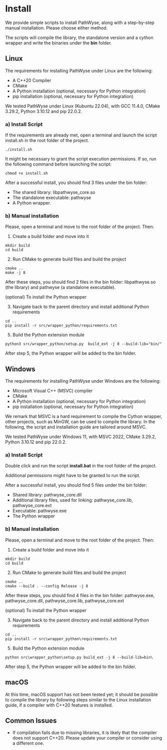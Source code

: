# Install

We provide simple scripts to install PathWyse, along with a step-by-step manual installation. Please choose either method. 

The scripts will compile the library, the standalone version and a cython wrapper and write the binaries under the **bin** folder.

## Linux

The requirements for installing PathWyse under Linux are the following:
- A C++20 Compiler
- CMake
- A Python installation (optional, necessary for Python integration)
- pip installation (optional, necessary for Python integration)

We tested PathWyse under Linux (Kubuntu 22.04), with GCC 11.4.0, CMake 3.29.2, Python 3.10.12 and pip 22.0.2.

### a) Install Script

If the requirements are already met, open a terminal and launch the script install.sh in the root folder of the project.

```
./install.sh
```

It might be necessary to grant the script execution permissions. If so, run the following command before launching the script:

```
chmod +x install.sh
```
After a successful install, you should find 3 files under the bin folder:
- The shared library: libpathwyse_core.so 
- The standalone executable: pathwyse
- A Python wrapper.

### b) Manual installation

Please, open a terminal and move to the root folder of the project. Then:

1) Create a build folder and move into it
```
mkdir build
cd build
```
2) Run CMake to generate build files and build the project
```
cmake ..
make -j 8
```

After these steps, you should find 2 files in the bin folder: libpathwyse.so (the library) and pathwyse (a standalone executable).

(optional) To install the Python wrapper

3) Navigate back to the parent directory and install additional Python requirements
```
cd ..
pip install -r src/wrapper_python/requirements.txt
```
5) Build the Python extension module
```
python3 src/wrapper_python/setup.py  build_ext -j 8 --build-lib="bin/"
```

After step 5, the Python wrapper will be added to the bin folder.


## Windows

The requirements for installing PathWyse under Windows are the following:
- Microsoft Visual C++ (MSVC) compiler 
- CMake
- A Python installation (optional, necessary for Python integration)
- pip installation (optional, necessary for Python integration)

We remark that MSVC is a hard requirement to compile the Cython wrapper, other projects, such as MinGW, can be used to compile the library.
In the following, the script and installation guide are tailored around MSVC.

We tested PathWyse under Windows 11, with MSVC 2022, CMake 3.29.2, Python 3.10.12 and pip 22.0.2.

### a) Install Script

Double click and run the script **install.bat** in the root folder of the project. 

Additional permissions might have to be granted to run the script.

After a successful install, you should find 5 files under the bin folder: 
- Shared library: pathwyse_core.dll
- Additional library files, used for linking: pathwyse_core.lib, pathwyse_core.ext
- Executable: pathwyse.exe
- The Python wrapper

### b) Manual installation
Please, open a terminal and move to the root folder of the project. Then:

1) Create a build folder and move into it
```
mkdir build
cd build
```
2) Run CMake to generate build files and build the project
```
cmake ..
cmake --build . --config Release -j 8
```

After these steps, you should find 4 files in the bin folder: pathwyse.exe, pathwyse_core.dll, pathwyse_core.lib, pathwyse_core.ext

(optional) To install the Python wrapper

3) Navigate back to the parent directory and install additional Python requirements
```
cd ..
pip install -r src\wrapper_python\requirements.txt
```
5) Build the Python extension module
```
python src\wrapper_python\setup.py build_ext -j 8 --build-lib=bin\
```

After step 5, the Python wrapper will be added to the bin folder.

## macOS

At this time, macOS support has not been tested yet; it should be possible to compile the library by following steps similar to the Linux installation guide, if a compiler with C++20 features is installed.

## Common Issues

- If compilation fails due to missing libraries, it is likely that the compiler does not support C++20. Please update your compiler or consider using a different one.